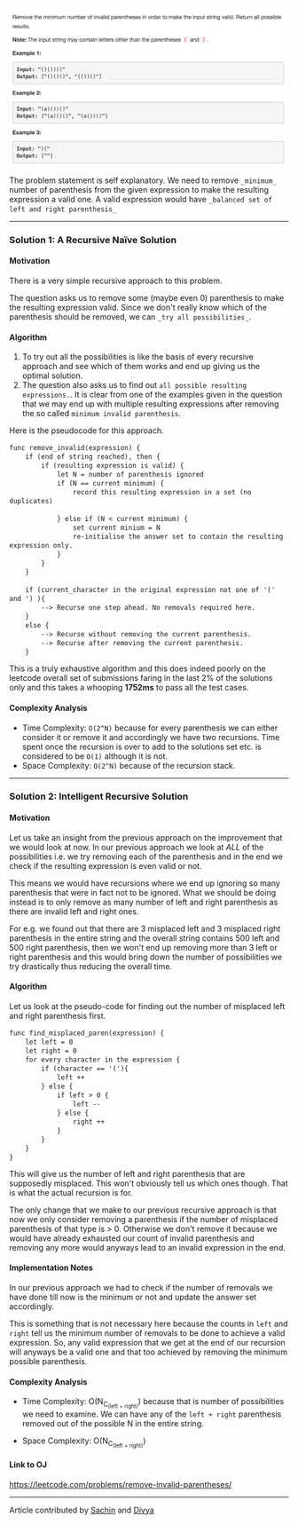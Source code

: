 <p align="center">
<img src="../../Images/invalid-paren.png" width="600">
</p>

The problem statement is self explanatory. We need to remove `_minimum_` number of parenthesis from the given expression to make the resulting expression a valid one. A valid expression would have `_balanced set of left and right parenthesis_`

---
### Solution 1: A Recursive Naïve Solution

#### Motivation

There is a very simple recursive approach to this problem. 

The question asks us to remove some (maybe even 0) parenthesis to make the resulting 
expression valid. Since we don't really know which of the parenthesis should be removed, we can 
`_try all possibilities_`.

#### Algorithm

1. To try out all the possibilities is like the basis of every recursive approach and 
see which of them works and end up giving us the optimal solution. 
2. The question also asks us to find out `all possible resulting expressions.`. It is 
clear from one of the examples given in the question that we may end up 
with multiple resulting expressions after removing the so called `minimum invalid parenthesis`.

Here is the pseudocode for this approach. 

```
func remove_invalid(expression) {
    if (end of string reached), then {
        if (resulting expression is valid) {
            let N = number of parenthesis ignored
            if (N == current minimum) {
                record this resulting expression in a set (no duplicates)
                
            } else if (N < current minimum) {
                set current minium = N
                re-initialise the answer set to contain the resulting expression only.
            } 
        }
    }
    
    if (current_character in the original expression not one of '(' and ') ){
        --> Recurse one step ahead. No removals required here. 
    }
    else {
        --> Recurse without removing the current parenthesis.
        --> Recurse after removing the current parenthesis. 
    }
``` 

This is a truly exhaustive algorithm and this does indeed poorly on the leetcode overall set of submissions faring in the last 2% of the solutions only and this takes a whooping **1752ms** to pass all the test cases. 

#### Complexity Analysis

* Time Complexity: `O(2^N)` because for every parenthesis we can either consider it or remove it and 
accordingly we have two recursions. Time spent once the recursion is over to add to the solutions set etc. is considered
to be `O(1)` although it is not. 
* Space Complexity: `O(2^N)` because of the recursion stack.

---
### Solution 2: Intelligent Recursive Solution

#### Motivation

Let us take an insight from the previous approach on the improvement that 
we would look at now. In our previous approach we look at *ALL* of the possibilities i.e. 
we try removing each of the parenthesis and in the end we check if the resulting 
expression is even valid or not. 

This means we would have recursions where we end up ignoring so many 
parenthesis that were in fact not to be ignored. What we should be doing instead is to only remove as many number of left and 
right parenthesis as there are invalid left and right ones. 

For e.g. we found out that there are 3 misplaced left and 3 misplaced 
right parenthesis in the entire string and the overall string contains 500 
left and 500 right parenthesis, then we won't end up removing more than 
3 left or right parenthesis and this would bring down the number of possibilities 
we try drastically thus reducing the overall time.      

#### Algorithm

Let us look at the pseudo-code for finding out the number of misplaced left and 
right parenthesis first. 

```
func find_misplaced_paren(expression) {
    let left = 0
    let right = 0
    for every character in the expression {
        if (character == '('){
            left ++
        } else {
            if left > 0 {
                left --
            } else {
                right ++
            }
        }
    }
}
```

This will give us the number of left and right parenthesis that are supposedly 
misplaced. This won't obviously tell us which ones though. That is what the actual 
recursion is for. 

The only change that we make to our previous recursive approach is that now we 
only consider removing a parenthesis if the number of misplaced parenthesis of 
that type is > 0. Otherwise we don't remove it because we would have already 
exhausted our count of invalid parenthesis and removing any more would 
anyways lead to an invalid expression in the end. 

#### Implementation Notes

In our previous approach we had to check if the number of removals we 
have done till now is the minimum or not and update the answer set accordingly. 

This is something that is not necessary here because the counts in `left` and `right`
tell us the minimum number of removals to be done to achieve a valid expression. So, 
any valid expression that we get at the end of our recursion will anyways be a valid one and 
that too achieved by removing the minimum possible parenthesis. 

#### Complexity Analysis

* Time Complexity: O(N<sub>C<sub>(left + right)</sub></sub>) because that is number 
of possibilities we need to examine. We can have any of the `left + right` parenthesis removed 
out of the possible N in the entire string. 

* Space Complexity: O(N<sub>C<sub>(left + right)</sub></sub>)

#### Link to OJ

https://leetcode.com/problems/remove-invalid-parentheses/

---
Article contributed by [Sachin](https://github.com/edorado93) and [Divya](https://github.com/DivyaGodayal)
